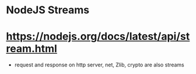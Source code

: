 # NodeJS Streams

# https://nodejs.org/docs/latest/api/stream.html

- request and response on http server, net, Zlib, crypto are also streams
